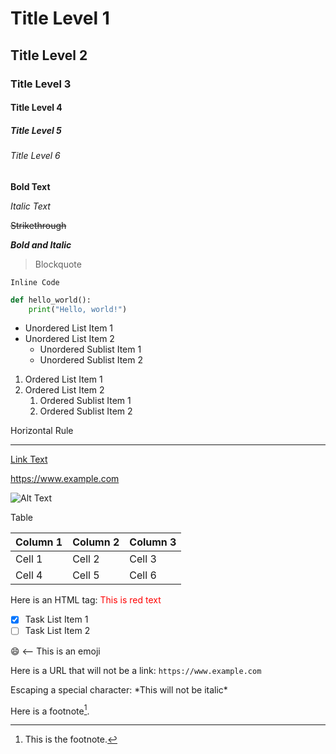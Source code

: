 # Title Level 1
## Title Level 2
### Title Level 3
#### Title Level 4
##### Title Level 5
###### Title Level 6

**Bold Text**

*Italic Text*

~~Strikethrough~~

**_Bold and Italic_**

> Blockquote

`Inline Code`

```python
def hello_world():
    print("Hello, world!")
```

* Unordered List Item 1
* Unordered List Item 2
    * Unordered Sublist Item 1
    * Unordered Sublist Item 2

1. Ordered List Item 1
2. Ordered List Item 2
    1. Ordered Sublist Item 1
    2. Ordered Sublist Item 2

Horizontal Rule

---

[Link Text](https://www.example.com)

https://www.example.com

![Alt Text](https://github.githubassets.com/images/modules/logos_page/GitHub-Mark.png)

Table

| Column 1 | Column 2 | Column 3 |
| -------- | -------- | -------- |
| Cell 1   | Cell 2   | Cell 3   |
| Cell 4   | Cell 5   | Cell 6   |

<!-- This is a comment -->

Here is an HTML tag: <span style="color:red;">This is red text</span>

- [x] Task List Item 1
- [ ] Task List Item 2

:smile: <-- This is an emoji

Here is a URL that will not be a link: `https://www.example.com`

Escaping a special character: \*This will not be italic\*

Here is a footnote[^1].

[^1]: This is the footnote.